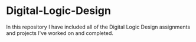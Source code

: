 # Digital-Logic-Design
In this repository I have included all of the Digital Logic Design assignments and projects I've worked on and completed.
